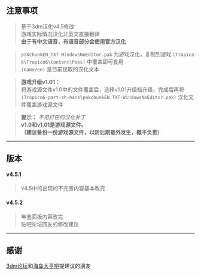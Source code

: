 ## 注意事项

> 基于3dm汉化v4.5修改  
> 游戏实际情况汉化非英文直接翻译  
> **由于有中文语音，有语音部分会使用官方汉化**  

> `pakchunkEN_TXT-WindowsNoEditor.pak` 为游戏汉化，复制到游戏 `(Tropico 6\Tropico6\Content\Paks)` 中覆盖即可食用  
> `(Game/en)` 是目前提取的汉化文本  

> **游戏升级v1.01：**  
> 将游戏源文件v1.0中的文件覆盖后，选择v1.01升级档升级，完成后再将 `(Tropico6-part-zh-hans\pakchunkEN_TXT-WindowsNoEditor.pak)` 汉化文件覆盖游戏源文件  

> **提示：** *不用打任何汉化补丁*  
> **v1.0和v1.01是游戏源文件。**  
> **（建议备份一份游戏源文件，以防后期意外发生，概不负责）**  

***

## 版本

#### v4.5.1  
> v4.5中的出现的不完善内容基本改完

#### v4.5.2

> 年鉴面板内容改完  
> 贴吧论坛网友的修改建议

***

## 感谢

[3dm论坛](http://bbs.3dmgame.com/thread-5870339-1-1.html)和[海岛大亨吧](https://tieba.baidu.com/p/6090367810)提建议的朋友



